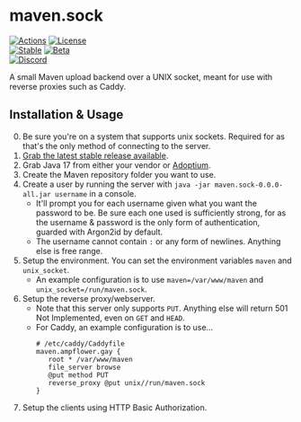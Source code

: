 # maven.sock

[![Actions](https://github.com/Ampflower/maven.sock/actions/workflows/build.yml/badge.svg)](https://github.com/Ampflower/maven.sock/actions/workflows/build.yml)
[![License](https://img.shields.io/github/license/Ampflower/maven.sock)](LICENSE)
<br/>
[![Stable](https://img.shields.io/github/v/release/Ampflower/maven.sock?label=stable)](https://github.com/Ampflower/maven.sock/releases)
[![Beta](https://img.shields.io/github/v/release/Ampflower/maven.sock?include_prereleases&label=beta)](https://github.com/Ampflower/maven.sock/releases)
<br/>
[![Discord](https://img.shields.io/discord/380201541078089738?color=7289da&label=Development&logo=discord&logoColor=7289da)](https://discord.gg/EmPS9y9)

A small Maven upload backend over a UNIX socket, meant for use with reverse proxies such as Caddy.

## Installation & Usage

0. Be sure you're on a system that supports unix sockets. Required for as that's the only method of connecting to the
   server.
1. [Grab the latest stable release available](https://github.com/Ampflower/maven.sock/releases).
2. Grab Java 17 from either your vendor or [Adoptium](https://adoptium.net).
3. Create the Maven repository folder you want to use.
4. Create a user by running the server with `java -jar maven.sock-0.0.0-all.jar username` in a console.
    - It'll prompt you for each username given what you want the password to be. Be sure each one used is sufficiently
      strong, for as the username & password is the only form of authentication, guarded with Argon2id by default.
    - The username cannot contain `:` or any form of newlines. Anything else is free range.
5. Setup the environment. You can set the environment variables `maven` and `unix_socket`.
    - An example configuration is to use `maven=/var/www/maven` and `unix_socket=/run/maven.sock`.
6. Setup the reverse proxy/webserver.
    - Note that this server only supports `PUT`. Anything else will return 501 Not Implemented, even on `GET` and
      `HEAD`.
    - For Caddy, an example configuration is to use...
      ```caddyfile
      # /etc/caddy/Caddyfile
      maven.ampflower.gay {
         root * /var/www/maven
         file_server browse
         @put method PUT
         reverse_proxy @put unix//run/maven.sock
      }
      ```
7. Setup the clients using HTTP Basic Authorization.
